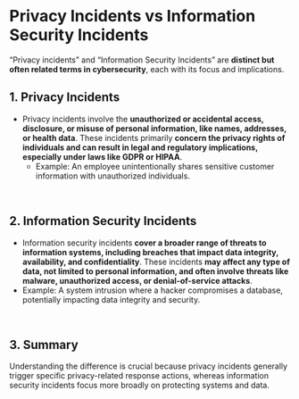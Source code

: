 <br>

# Privacy Incidents vs Information Security Incidents
“Privacy incidents” and “Information Security Incidents” are **distinct but often related terms in cybersecurity**, each with its focus and implications.

## 1. Privacy Incidents
  - Privacy incidents involve the **unauthorized or accidental access, disclosure, or misuse of personal information, like names, addresses, or health data**. These incidents primarily **concern the privacy rights of individuals and can result in legal and regulatory implications, especially under laws like GDPR or HIPAA**.
    - Example: An employee unintentionally shares sensitive customer information with unauthorized individuals.  
<br>

## 2. Information Security Incidents
  - Information security incidents **cover a broader range of threats to information systems, including breaches that impact data integrity, availability, and confidentiality**. These incidents **may affect any type of data, not limited to personal information, and often involve threats like malware, unauthorized access, or denial-of-service attacks**.
  - Example: A system intrusion where a hacker compromises a database, potentially impacting data integrity and security.  
<br>

## 3. Summary
Understanding the difference is crucial because privacy incidents generally trigger specific privacy-related response actions, whereas information security incidents focus more broadly on protecting systems and data.  
<br>